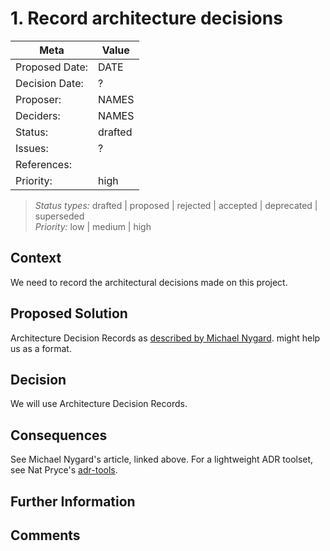 # 1. Record architecture decisions

| Meta           | Value                                     |
| -------------- | ----------------------------------------- |
| Proposed Date: | DATE                                      |
| Decision Date: | ?                                         |
| Proposer:      | NAMES                                     |
| Deciders:      | NAMES                                     |
| Status:        | drafted                                   |
| Issues:        | ?                                         |
| References:    |                                           |
| Priority:      | high                                      |

> *Status types:* drafted | proposed | rejected | accepted | deprecated | superseded  
> *Priority:* low | medium | high

## Context

We need to record the architectural decisions made on this project.

## Proposed Solution

Architecture Decision Records as
[described by Michael Nygard](http://thinkrelevance.com/blog/2011/11/15/documenting-architecture-decisions).
might help us as a format.

## Decision

We will use Architecture Decision Records.

## Consequences

See Michael Nygard's article, linked above.
For a lightweight ADR toolset, see Nat Pryce's [adr-tools](https://github.com/npryce/adr-tools).

## Further Information

## Comments
